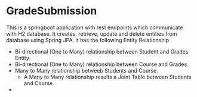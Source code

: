 # GradeSubmission
This is a springboot application with rest endpoints which communicate with H2 database.
It creates, retrieve, update and delete entities from database using Spring JPA.
It has the following Entity Relationship
  - Bi-directional (One to Many) relationship between Student and Grades Entity.
  - Bi-directional (One to Many) relationship between Course and Grades.
  - Many to Many relationship betweeb Students and Course.
    - A Many to Many relationship results a Joint Table between Students and Course.
  - 


